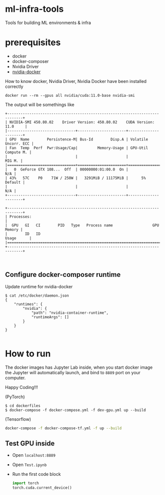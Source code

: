 # ml-infra-tools
Tools for building ML environments &amp; infra


# prerequisites

- docker
- docker-composer
- Nvidia Driver
- [nvidia-docker](https://docs.nvidia.com/datacenter/cloud-native/container-toolkit/overview.html)


How to know docker, Nvidia Driver, Nvidia Docker have been installed correctly

```
docker run --rm --gpus all nvidia/cuda:11.0-base nvidia-smi
```

The output will be somethings like

```
+-----------------------------------------------------------------------------+
| NVIDIA-SMI 450.80.02    Driver Version: 450.80.02    CUDA Version: 11.0     |
|-------------------------------+----------------------+----------------------+
| GPU  Name        Persistence-M| Bus-Id        Disp.A | Volatile Uncorr. ECC |
| Fan  Temp  Perf  Pwr:Usage/Cap|         Memory-Usage | GPU-Util  Compute M. |
|                               |                      |               MIG M. |
|===============================+======================+======================|
|   0  GeForce GTX 108...  Off  | 00000000:01:00.0  On |                  N/A |
| 43%   57C    P0    71W / 250W |   3291MiB / 11175MiB |      5%      Default |
|                               |                      |                  N/A |
+-------------------------------+----------------------+----------------------+

+-----------------------------------------------------------------------------+
| Processes:                                                                  |
|  GPU   GI   CI        PID   Type   Process name                  GPU Memory |
|        ID   ID                                                   Usage      |
|=============================================================================|
+-----------------------------------------------------------------------------+



```

## Configure docker-composer runtime

Update runtime for nvidia-docker

```
$ cat /etc/docker/daemon.json
{
    "runtimes": {
        "nvidia": {
            "path": "nvidia-container-runtime",
            "runtimeArgs": []
        }
    }
}


```


# How to run

The docker images has Jupyter Lab inside, when you start docker image the Jupyter will automatically launch, and bind to `8889` port on your computer.

Happy Coding!!!

(PyTorch)
```
$ cd dockerfiles
$ docker-compose -f docker-compose.yml -f dev-gpu.yml up --build
```

(Tensorflow)
```bash
docker-compose -f docker-compose-tf.yml -f up --build
```




## Test GPU inside

- Open `localhost:8889`
- Open `Test.ipynb`
- Run the first code block

    ```python
    import torch
    torch.cuda.current_device()

    ```
